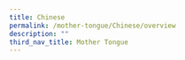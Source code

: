 ```yaml
---
title: Chinese
permalink: /mother-tongue/Chinese/overview
description: ""
third_nav_title: Mother Tongue
---
```




